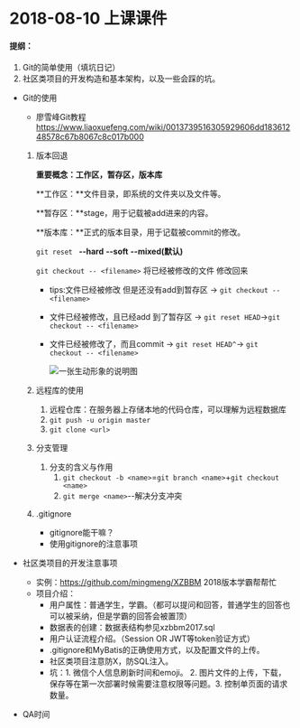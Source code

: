 # 2018-08-10 上课课件

#### 提纲：

1. Git的简单使用（填坑日记）
2. 社区类项目的开发构造和基本架构，以及一些会踩的坑。

- Git的使用

  - 廖雪峰Git教程 https://www.liaoxuefeng.com/wiki/0013739516305929606dd18361248578c67b8067c8c017b000

  1. 版本回退

     **重要概念：工作区，暂存区，版本库**

     **工作区：**文件目录，即系统的文件夹以及文件等。

     **暂存区：**stage，用于记载被add进来的内容。

     **版本库：**正式的版本目录，用于记载被commit的修改。

     ```git reset ``` **--hard**  **--soft** **--mixed(默认)**

     ```git checkout -- <filename>``` 将已经被修改的文件 修改回来

     - tips:文件已经被修改 但是还没有add到暂存区 -> ``git checkout -- <filename>``

     - 文件已经被修改，且已经add 到了暂存区 -> ``git reset HEAD``->``git checkout -- <filename>``

     - 文件已经被修改了，而且commit -> ``git reset HEAD^``-> ``git checkout -- <filename>``

       ![一张生动形象的说明图](https://marklodato.github.io/visual-git-guide/basic-usage.svg)

  2. 远程库的使用

     1. 远程仓库：在服务器上存储本地的代码仓库，可以理解为远程数据库
     2. ``git push -u origin master``
     3. ``git clone <url>``

  3. 分支管理

     1. 分支的含义与作用
        1. ``git checkout -b <name>``=``git branch <name>``+``git checkout <name>``
        2. ``git merge <name>``--解决分支冲突

  4. .gitignore

     - gitignore能干嘛？
     - 使用gitignore的注意事项

- 社区类项目的开发注意事项

  - 实例：https://github.com/mingmeng/XZBBM 2018版本学霸帮帮忙
  - 项目介绍：
    - 用户属性：普通学生，学霸。（都可以提问和回答，普通学生的回答也可以被采纳，但是学霸的回答会被置顶）
    - 数据表的创建：数据表结构参见xzbbm2017.sql
    - 用户认证流程介绍。（Session OR JWT等token验证方式）
    - .gitignore和MyBatis的正确使用方式，以及配置文件的上传。
    - 社区类项目注意防X，防SQL注入。
    - 坑：1. 微信个人信息刷新时间和emoji。 2. 图片文件的上传，下载，保存等在第一次部署时候需要注意权限等问题。3. 控制单页面的请求数量。

- QA时间

